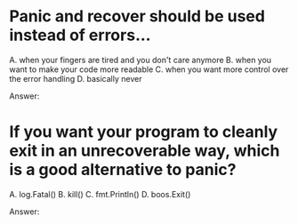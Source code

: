 # Panic and recover should be used instead of errors...

A. when your fingers are tired and you don't care anymore
B. when you want to make your code more readable
C. when you want more control over the error handling
D. basically never

Answer:

# If you want your program to cleanly exit in an unrecoverable way, which is a good alternative to panic?

A. log.Fatal()
B. kill()
C. fmt.Println()
D. boos.Exit()

Answer:
